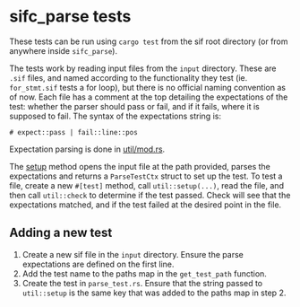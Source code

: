 # sifc_parse tests

These tests can be run using `cargo test` from the sif root directory (or from anywhere inside `sifc_parse`).

The tests work by reading input files from the `input` directory. These are `.sif` files, and named
according to the functionality they test (ie. `for_stmt.sif` tests a for loop), but there is no official
naming convention as of now. Each file has a comment at the top detailing the expectations of the test:
whether the parser should pass or fail, and if it fails, where it is supposed to fail. The syntax of the
expectations string is:

```
# expect::pass | fail::line::pos
```

Expectation parsing is done in [util/mod.rs](https://github.com/cjkenn/sif/blob/master/tests/util/mod.rs#L75).

The [setup](https://github.com/cjkenn/sif/blob/master/tests/util/mod.rs#L16) method opens the input file at
the path provided, parses the expectations and returns a `ParseTestCtx` struct to set up the test. To test
a file, create a new `#[test]` method, call `util::setup(...)`, read the file, and then call `util::check`
to determine if the test passed. Check will see that the expectations matched, and if the test failed at the desired point in the file.

## Adding a new test

1. Create a new sif file in the `input` directory. Ensure the parse expectations are defined on the first line.
2. Add the test name to the paths map in the `get_test_path` function.
3. Create the test in `parse_test.rs`. Ensure that the string passed to `util::setup`
is the same key that was added to the paths map in step 2.
